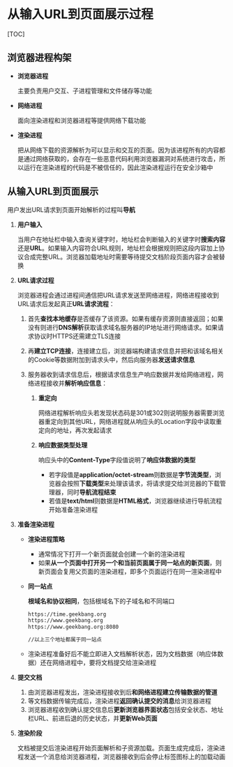 # 从输入URL到页面展示过程

[TOC]

## 浏览器进程构架

- **浏览器进程**

  主要负责用户交互、子进程管理和文件储存等功能

- **网络进程**

  面向渲染进程和浏览器进程等提供网络下载功能

- **渲染进程**

  把从网络下载的资源解析为可以显示和交互的页面。因为该进程所有的内容都是通过网络获取的，会存在一些恶意代码利用浏览器漏洞对系统进行攻击，所以运行在渲染进程的代码是不被信任的，因此渲染进程运行在安全沙箱中

  

## 从输入URL到页面展示

用户发出URL请求到页面开始解析的过程叫**导航**

1. **用户输入**

   当用户在地址栏中输入查询关键字时，地址栏会判断输入的关键字时**搜索内容**还是**URL**。如果输入内容符合URL规则，地址栏会根据规则把这段内容加上协议合成完整URL。浏览器加载地址时需要等待提交文档阶段页面内容才会被替换

2. **URL请求过程**

   浏览器进程会通过进程间通信把URL请求发送至网络进程，网络进程接收到URL请求后发起真正**URL请求流程**：

   1. 首先**查找本地缓存**是否缓存了该资源。如果有缓存资源则直接返回；如果没有则进行**DNS解析**获取请求域名服务器的IP地址进行网络请求。如果请求协议时HTTPS还需建立TLS连接

   2. 再**建立TCP连接**，连接建立后，浏览器端构建请求信息并把和该域名相关的Cookie等数据附加到请求头中，然后向服务器**发送请求信息**

   3. 服务器收到请求信息后，根据请求信息生产响应数据并发给网络进程，网络进程接收并**解析响应信息**：

      1. **重定向**

         网络进程解析响应头若发现状态码是301或302则说明服务器需要浏览器重定向到其他URL，网络进程就从响应头的Location字段中读取重定向的地址，再次发起请求

      2. **响应数据类型处理**

         响应头中的**Content-Type**字段值说明了**响应体数据的类型**

         - 若字段值是**application/octet-stream**则数据是**字节流类型**，浏览器会按照**下载类型**来处理该请求，将请求提交给浏览器的下载管理器，同时**导航流程结束**
         - 若值是**text/html**则数据是**HTML格式**，浏览器继续进行导航流程开始准备渲染进程

3. **准备渲染进程**

   - **渲染进程策略**

     - 通常情况下打开一个新页面就会创建一个新的渲染进程
     - 如果**从一个页面中打开另一个和当前页面属于同一站点的新页面**，则新页面会复用父页面的渲染进程，即多个页面运行在同一渲染进程中

   - **同一站点**

     **根域名和协议相同**，包括根域名下的子域名和不同端口

     ```txt
     https://time.geekbang.org
     https://www.geekbang.org
     https://www.geekbang.org:8080
     
     //以上三个地址都属于同一站点
     ```

   - 渲染进程准备好后不能立即进入文档解析状态，因为文档数据（响应体数据）还在网络进程中，要将文档提交给渲染进程

4. **提交文档**

   1. 由浏览器进程发出，渲染进程接收到后**和网络进程建立传输数据的管道**
   2. 等文档数据传输完成后，渲染进程**返回确认提交的消息**给浏览器进程
   3. 浏览器进程收到确认提交信息后**更新浏览器界面状态**包括安全状态、地址栏URL、前进后退的历史状态，并**更新Web页面**

5. **渲染阶段**

   文档被提交后渲染进程开始页面解析和子资源加载。页面生成完成后，渲染进程发送一个消息给浏览器进程，浏览器接收到后会停止标签图标上的加载动画